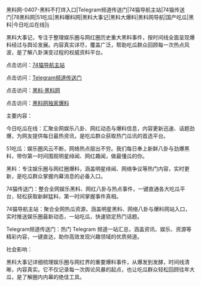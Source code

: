 #
黑料网-0407-黑料不打烊入口|Telegram频道传送门|74猫导航主站|74猫传送门|78黑料网|51吃瓜|黑料曝料网|黑料大事记|黑料大爆料|黑料网导航|国产吃瓜|黑料|今日吃瓜在线|lj

黑料大事记，专注于整理娱乐圈与网红圈历史重大黑料事件，按时间线全面呈现爆料经过与舆论发展。内容真实详尽，覆盖广泛，帮助吃瓜群众回顾每一次热点风波，是了解八卦演变过程的权威资料平台。


点击访问：<a href="https://74mao.com/">74猫导航主站</a>

点击访问：<a href="https://74mao.com/">Telegram频道传送门</a>

点击访问：<a href="https://tyer.pages.dev/">黑料·黑料网</a>

点击访问：<a href="https://gbs-3wd.pages.dev/">黑料网独家爆料</a>


主要内容：

今日吃瓜在线：汇聚全网娱乐八卦、网红动态与爆料信息，内容更新迅速、话题劲爆，为网友提供每日最热资讯，是吃瓜群众获取热门瓜讯的首选平台。

51吃瓜：娱乐圈风云不断，网络热点层出不穷。我们每日奉上新鲜八卦与劲爆黑料，带你第一时间围观明星绯闻、网红趣闻，做最懂瓜的你。

黑料：专注娱乐圈与网红圈爆料，涵盖明星绯闻、网络争议等热门内容，实时更新，是吃瓜群众掌握内幕消息的必备入口。

74猫传送门：整合全网娱乐黑料、网红八卦与热点事件，一键直通各大吃瓜平台，轻松获取新鲜猛料，第一时间掌握事件真相。

74猫导航主站：聚合全网热瓜资源，涵盖明星黑料、网络八卦与爆料网站入口，实时推送娱乐圈最新动态，一站吃瓜，快速锁定热门话题。

Telegram频道传送门：热门 Telegram 频道一站汇总，涵盖资讯、娱乐、资源等精彩内容，一键直达，助你高效发现兴趣领域的优质频道。

社会影响：

黑料大事记详细梳理娱乐圈与网红界的重要爆料事件，从爆发到发酵，时间线清晰，内容真实。它不仅记录每一次舆论风暴的起点，也让吃瓜群众轻松回顾往年大瓜，是了解圈内内幕的绝佳工具。

<span style="display:none;">[Canonical link](https://github.com/yh9998/1345 ）</span>
